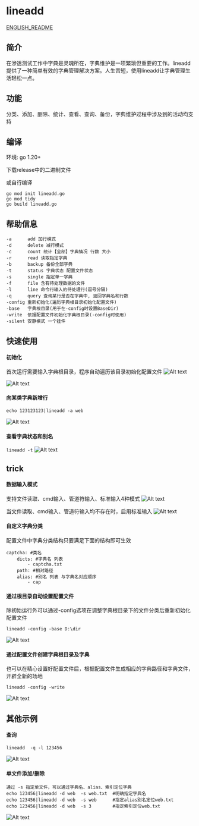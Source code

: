 # lineadd
[ENGLISH_README](README_EN.md)
## 简介
在渗透测试工作中字典是灵魂所在，字典维护是一项繁琐但重要的工作。lineadd提供了一种简单有效的字典管理解决方案。人生苦短，使用lineadd让字典管理生活轻松一点。

## 功能
分类、添加、删除、统计、查看、查询、备份，字典维护过程中涉及到的活动均支持

## 编译
环境: go 1.20+

下载release中的二进制文件

或自行编译
```
go mod init lineadd.go
go mod tidy
go build lineadd.go
```
## 帮助信息
```
-a      add 加行模式
-d      delete 减行模式
-c      count 统计【全部】字典情况 行数 大小
-r      read 读取指定字典
-b      backup 备份全部字典
-t      status 字典状态 配置文件状态
-s      single 指定单一字典
-f      file 含有待处理数据的文件
-l      line 命令行输入的待处理行(逗号分隔)
-q      query 查询某行是否在字典中, 返回字典名和行数
-config 重新初始化(遍历字典根目录初始化配置文件)
-base   字典根目录(用于在-config时设置BaseDir)
-write  依据配置文件初始化字典根目录(-config时使用)
-silent 安静模式 一个挂件
```
## 快速使用
#### 初始化
首次运行需要输入字典根目录，程序自动遍历该目录初始化配置文件
![Alt text](pics/init.png)

![Alt text](pics/image-1.png)

#### 向某类字典新增行
`echo 123123123|lineadd -a web`

![Alt text](pics/add.png)

#### 查看字典状态和别名
`lineadd -t`
![Alt text](pics/stat.png)

## trick
#### 数据输入模式
支持文件读取、cmd输入、管道符输入、标准输入4种模式
![Alt text](pics/input.png)

当文件读取、cmd输入、管道符输入均不存在时，启用标准输入
![Alt text](pics/stdin.png)


#### 自定义字典分类
配置文件中字典分类结构只要满足下面的结构即可生效
```
captcha: #类名
    dicts: #字典名 列表
        - captcha.txt
    path: #相对路径
    alias: #别名 列表 与字典名对应顺序
        - cap
```

#### 通过根目录自动设置配置文件
除初始运行外可以通过-config选项在调整字典根目录下的文件分类后重新初始化配置文件

`lineadd -config -base D:\dir`

![Alt text](pics/config.png)


#### 通过配置文件创建字典根目录及字典
也可以在精心设置好配置文件后，根据配置文件生成相应的字典路径和字典文件，开辟全新的场地

`lineadd -config -write`

![Alt text](pics/write.png)


## 其他示例
#### 查询
`lineadd  -q -l 123456`

![Alt text](pics/query.png)

#### 单文件添加/删除
```
通过 -s 指定单文件，可以通过字典名、alias、索引定位字典
echo 123456|lineadd -d web  -s web.txt  #明确指定字典名
echo 123456|lineadd -d web  -s web      #指定alias别名定位web.txt
echo 123456|lineadd -d web  -s 3        #指定索引定位web.txt
```

![Alt text](pics/alias.png)

